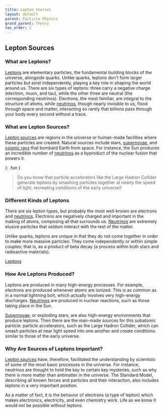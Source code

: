 ```yaml
---
title: Lepton Sources
layout: default
parent: Particle Physics
grand_parent: Theory
nav_order: 2
---
```


## Lepton Sources

### What are Leptons?

[Leptons](#lepton-sources) are elementary particles, the fundamental building blocks of the universe, alongside quarks. Unlike quarks, leptons don't form larger particles but exist independently, playing a key role in shaping the world around us. There are six types of leptons: three carry a negative charge (electron, muon, and tau), while the other three are neutral (the corresponding neutrinos). Electrons, the most familiar, are integral to the structure of atoms, while [neutrinos](../particle%20physics/neutrinos.html), though nearly invisible to us, flood through space and matter, interacting so rarely that billions pass through your body every second without a trace.

### What are Lepton Sources?

[Lepton sources](#lepton-sources) are regions in the universe or human-made facilities where these particles are created. Natural sources include stars, [supernovae](../energetic%20sources/supernovae.html), and [cosmic rays](../particle%20physics/cosmic%20rays.html) that bombard Earth from space. For instance, the Sun produces an incredible number of [neutrinos](../particle%20physics/neutrinos.html) as a byproduct of the nuclear fusion that powers it.

{: .fun }
> Do you know that particle accelerators like the Large Hadron Collider generate leptons by smashing particles together at nearly the speed of light, recreating conditions of the early universe!!

### Different Kinds of Leptons

There are six lepton types, but probably the most well-known are electrons and [neutrinos](../particle%20physics/neutrinos.html). Electrons are negatively charged and important in the making of atoms, composing all that surrounds us. [Neutrinos](../particle%20physics/neutrinos.html) are extremely elusive particles that seldom interact with the rest of the matter.

Unlike quarks, leptons are unique in that they do not come together in order to make more massive particles. They come independently or within simple couples; that is, as a product of beta decay (a process within both stars and radioactive materials).

[Leptons](../../assets/images/theory/particle%20physics/lepton%20sources/neutrinos/lepton.jpg)

### How Are Leptons Produced?

Leptons are produced in many high-energy processes. For example, electrons are produced whenever atoms are ionized. This is as common as in a normal lightning bolt, which actually involves very high-energy discharges. [Neutrinos](../particle%20physics/neutrinos.html) are produced in nuclear reactions, such as those taking place in the Sun.

[Supernovae](../energetic%20sources/supernovae.html), or exploding stars, are also high-energy environments that produce leptons. Then there are the man-made sources for this subatomic particle: particle accelerators, such as the Large Hadron Collider, which can smash particles at near light speed into one another and create conditions similar to those of the early universe.

### Why Are Sources of Leptons Important?

[Lepton sources](#lepton-sources) have, therefore, facilitated the understanding by scientists of some of the most basic processes in the universe. For instance, neutrinos are thought to hold the key to certain key mysteries, such as why there is more matter than antimatter in the universe. The Standard Model, describing all known forces and particles and their interaction, also includes leptons in a very important position.

As a matter of fact, it is the behavior of electrons (a type of lepton) which makes electronics, electricity, and even chemistry work. Life as we know it would not be possible without leptons.
